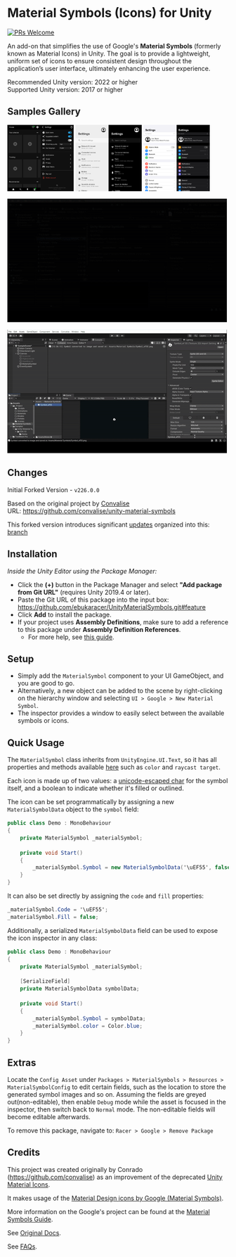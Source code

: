 # Material Symbols (Icons) for Unity
[![PRs Welcome](https://img.shields.io/badge/PRs-welcome-blue)](http://makeapullrequest.com)

An add-on that simplifies the use of Google's **Material Symbols** (formerly known as Material Icons) in Unity. The goal is to provide a lightweight, uniform set of icons to ensure consistent design throughout the application’s user interface, ultimately enhancing the user experience.

Recommended Unity version: 2022 or higher\
Supported Unity version: 2017 or higher

## Samples Gallery

<a href='https://raw.githubusercontent.com/convalise/unity-material-symbols/master/doc/sample-1.png'><img src='doc/sample-1.png' width='30%'/></a> <a href='https://raw.githubusercontent.com/convalise/unity-material-symbols/master/doc/sample-2.png'><img src='doc/sample-2.png' width='30%'/></a> <a href='https://raw.githubusercontent.com/convalise/unity-material-symbols/master/doc/sample-3.png'><img src='doc/sample-3.png' width='30%'/></a>

![gif1](https://raw.githubusercontent.com/ebukaracer/ebukaracer/unlisted/UnityMaterialSymbols-Images/Preview1.gif)

![gif2](https://raw.githubusercontent.com/ebukaracer/ebukaracer/unlisted/UnityMaterialSymbols-Images/Preview2.gif)
## Changes

Initial Forked Version -  `v226.0.0`

Based on the original project by [Convalise](https://github.com/convalise)\
URL: https://github.com/convalise/unity-material-symbols

This forked version introduces significant [updates](https://github.com/ebukaracer/UnityMaterialSymbols/blob/main/NOTICE.md#changes-made-in-the-feature-branch) organized into this: [branch](https://github.com/ebukaracer/UnityMaterialSymbols/tree/feature)

## Installation
_Inside the Unity Editor using the Package Manager:_
- Click the **(+)** button in the Package Manager and select **"Add package from Git URL"** (requires Unity 2019.4 or later).
-  Paste the Git URL of this package into the input box: https://github.com/ebukaracer/UnityMaterialSymbols.git#feature
-  Click **Add** to install the package.
-  If your project uses **Assembly Definitions**, make sure to add a reference to this package under **Assembly Definition References**. 
    - For more help, see [this guide](https://ebukaracer.github.io/ebukaracer/md/SETUPGUIDE.html).

## Setup
- Simply add the `MaterialSymbol` component to your UI GameObject, and you are good to go.
- Alternatively, a new object can be added to the scene by right-clicking on the hierarchy window and selecting `UI > Google > New Material Symbol`.
- The inspector provides a window to easily select between the available symbols or icons.

## Quick Usage
The `MaterialSymbol` class inherits from `UnityEngine.UI.Text`, so it has all properties and methods available [here](https://docs.unity3d.com/Packages/com.unity.ugui@1.0/manual/script-Text.html) such as `color` and `raycast target`.

Each icon is made up of two values: a [unicode-escaped char](https://learn.microsoft.com/en-us/dotnet/csharp/language-reference/builtin-types/char#literals) for the symbol itself, and a boolean to indicate whether it's filled or outlined.

The icon can be set programmatically by assigning a new `MaterialSymbolData` object to the `symbol` field:
```cs
public class Demo : MonoBehaviour  
{  
	private MaterialSymbol _materialSymbol;
	
	private void Start()  
	{  
		_materialSymbol.Symbol = new MaterialSymbolData('\uEF55', false);  
	}
}
```

It can also be set directly by assigning the `code` and `fill` properties:
```cs
_materialSymbol.Code = '\uEF55';  
_materialSymbol.Fill = false;
```

Additionally, a serialized `MaterialSymbolData` field can be used to expose the icon inspector in any class:
```cs
public class Demo : MonoBehaviour  
{  
	private MaterialSymbol _materialSymbol;
	
	[SerializeField]
	private MaterialSymbolData symbolData;
	
	private void Start()  
	{  
		_materialSymbol.Symbol = symbolData;  
		_materialSymbol.color = Color.blue;
	}
}
```

## Extras
Locate the `Config Asset` under `Packages > MaterialSymbols > Resources > MaterialSymbolConfig` to edit certain fields, such as the location to store the generated symbol images and so on. Assuming the fields are greyed out(non-editable), then enable `Debug` mode while the asset is focused in the inspector, then switch back to `Normal` mode. The non-editable fields will become editable afterwards.

To remove this package, navigate to: `Racer > Google > Remove Package`

## Credits
This project was created originally by Conrado (https://github.com/convalise) as an improvement of the deprecated [Unity Material Icons](https://github.com/convalise/unity-material-icons).

It makes usage of the [Material Design icons by Google (Material Symbols)](https://github.com/google/material-design-icons).

More information on the Google's project can be found at the [Material Symbols Guide](https://developers.google.com/fonts/docs/material_symbols).

See [Original Docs](https://github.com/convalise/unity-material-symbols?tab=readme-ov-file#documentation).

See [FAQs](https://github.com/convalise/unity-material-symbols#FAQ).